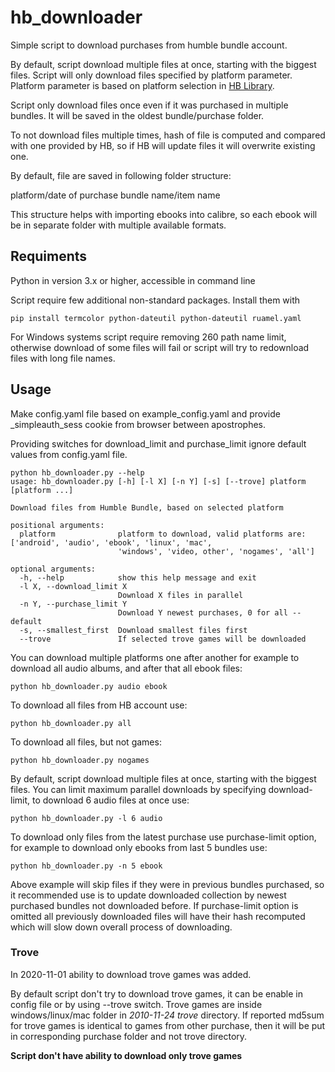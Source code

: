 # hb_downloader

Simple script to download purchases from humble bundle account.

By default, script download multiple files at once, starting with the biggest files.
Script will only download files specified by platform parameter. Platform  parameter is based on platform selection in [HB Library](https://www.humblebundle.com/home/library).

Script only download files once even if it was purchased in multiple bundles. It will be saved in the oldest bundle/purchase folder.

To not download files multiple times, hash of file is computed and compared with one provided by HB, so if HB will update files it will overwrite existing one.

By default, file are saved in following folder structure:

platform/date of purchase bundle name/item name

This structure helps with importing ebooks into calibre, so each ebook will be in separate folder with multiple available formats.

## Requiments
Python in version 3.x or higher, accessible in command line

Script require few additional non-standard packages. Install them with

```
pip install termcolor python-dateutil python-dateutil ruamel.yaml

```

For Windows systems script require removing 260 path name limit, otherwise download of some files will fail or script will try to redownload files with long file names.

## Usage

Make config.yaml file based on example_config.yaml and provide _simpleauth_sess cookie from browser between apostrophes.

Providing switches for download_limit and purchase_limit ignore default values from config.yaml file.
```
python hb_downloader.py --help
usage: hb_downloader.py [-h] [-l X] [-n Y] [-s] [--trove] platform [platform ...]

Download files from Humble Bundle, based on selected platform

positional arguments:
  platform              platform to download, valid platforms are: ['android', 'audio', 'ebook', 'linux', 'mac',
                        'windows', 'video, other', 'nogames', 'all']

optional arguments:
  -h, --help            show this help message and exit
  -l X, --download_limit X
                        Download X files in parallel
  -n Y, --purchase_limit Y
                        Download Y newest purchases, 0 for all --default
  -s, --smallest_first  Download smallest files first
  --trove               If selected trove games will be downloaded
```

You can download multiple platforms one after another for example to download all audio albums, and after that all ebook files:

```
python hb_downloader.py audio ebook
```

To download all files from HB account use:
```
python hb_downloader.py all
```

To download all files, but not games:
```
python hb_downloader.py nogames
```

By default, script download multiple files at once, starting with the biggest files.
You can limit maximum parallel downloads by specifying download-limit, to download 6 audio files at once use:
```
python hb_downloader.py -l 6 audio
```

To download only files from the latest purchase use purchase-limit option, for example to download only ebooks from last 5 bundles use:

```
python hb_downloader.py -n 5 ebook
```

Above example will skip files if they were in previous bundles purchased, so it recommended use is to update downloaded collection by newest purchased bundles not downloaded before. If purchase-limit option is omitted all previously downloaded files will have their hash recomputed which will slow down overall process of downloading.

### Trove

In 2020-11-01 ability to download trove games was added.

By default script don't try to download trove games, it can be enable in config file or by using --trove switch. Trove games are inside windows/linux/mac folder in *2010-11-24 trove* directory. If reported md5sum for trove games is identical to games from other purchase, then it will be put in corresponding purchase folder and not trove directory.

**Script don't have ability to download only trove games**
